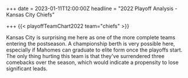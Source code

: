 +++
date = 2023-01-11T12:00:00Z
headline = "2022 Playoff Analysis - Kansas City Chiefs"

+++
{{< playoffTeamChart2022 team="chiefs" >}}

Kansas City is surprising me here as one of the more complete teams entering the postseason. A championship berth is very possible here, especially if Mahomes can graduate to elite form once the playoffs start. The only thing hurting this team is that they've surrendered three comebacks over the season, which would indicate a propensity to lose significant leads.
